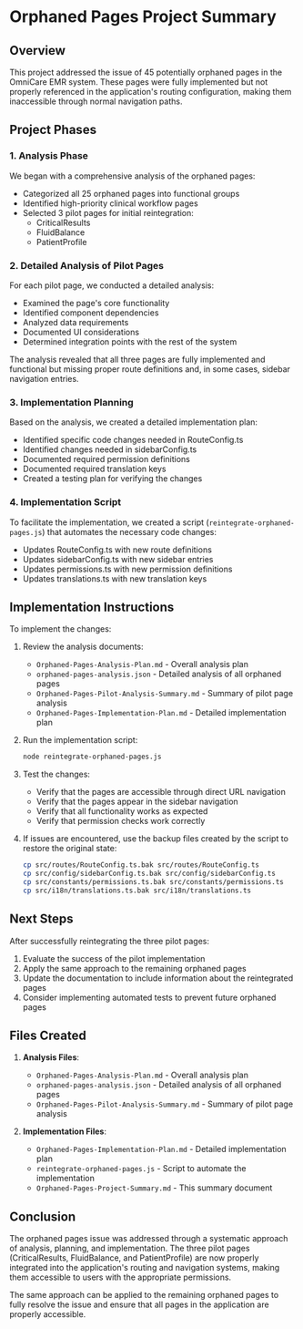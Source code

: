 # Orphaned Pages Project Summary

## Overview

This project addressed the issue of 45 potentially orphaned pages in the OmniCare EMR system. These pages were fully implemented but not properly referenced in the application's routing configuration, making them inaccessible through normal navigation paths.

## Project Phases

### 1. Analysis Phase

We began with a comprehensive analysis of the orphaned pages:

- Categorized all 25 orphaned pages into functional groups
- Identified high-priority clinical workflow pages
- Selected 3 pilot pages for initial reintegration:
  - CriticalResults
  - FluidBalance
  - PatientProfile

### 2. Detailed Analysis of Pilot Pages

For each pilot page, we conducted a detailed analysis:

- Examined the page's core functionality
- Identified component dependencies
- Analyzed data requirements
- Documented UI considerations
- Determined integration points with the rest of the system

The analysis revealed that all three pages are fully implemented and functional but missing proper route definitions and, in some cases, sidebar navigation entries.

### 3. Implementation Planning

Based on the analysis, we created a detailed implementation plan:

- Identified specific code changes needed in RouteConfig.ts
- Identified changes needed in sidebarConfig.ts
- Documented required permission definitions
- Documented required translation keys
- Created a testing plan for verifying the changes

### 4. Implementation Script

To facilitate the implementation, we created a script (`reintegrate-orphaned-pages.js`) that automates the necessary code changes:

- Updates RouteConfig.ts with new route definitions
- Updates sidebarConfig.ts with new sidebar entries
- Updates permissions.ts with new permission definitions
- Updates translations.ts with new translation keys

## Implementation Instructions

To implement the changes:

1. Review the analysis documents:
   - `Orphaned-Pages-Analysis-Plan.md` - Overall analysis plan
   - `orphaned-pages-analysis.json` - Detailed analysis of all orphaned pages
   - `Orphaned-Pages-Pilot-Analysis-Summary.md` - Summary of pilot page analysis
   - `Orphaned-Pages-Implementation-Plan.md` - Detailed implementation plan

2. Run the implementation script:
   ```bash
   node reintegrate-orphaned-pages.js
   ```

3. Test the changes:
   - Verify that the pages are accessible through direct URL navigation
   - Verify that the pages appear in the sidebar navigation
   - Verify that all functionality works as expected
   - Verify that permission checks work correctly

4. If issues are encountered, use the backup files created by the script to restore the original state:
   ```bash
   cp src/routes/RouteConfig.ts.bak src/routes/RouteConfig.ts
   cp src/config/sidebarConfig.ts.bak src/config/sidebarConfig.ts
   cp src/constants/permissions.ts.bak src/constants/permissions.ts
   cp src/i18n/translations.ts.bak src/i18n/translations.ts
   ```

## Next Steps

After successfully reintegrating the three pilot pages:

1. Evaluate the success of the pilot implementation
2. Apply the same approach to the remaining orphaned pages
3. Update the documentation to include information about the reintegrated pages
4. Consider implementing automated tests to prevent future orphaned pages

## Files Created

1. **Analysis Files**:
   - `Orphaned-Pages-Analysis-Plan.md` - Overall analysis plan
   - `orphaned-pages-analysis.json` - Detailed analysis of all orphaned pages
   - `Orphaned-Pages-Pilot-Analysis-Summary.md` - Summary of pilot page analysis

2. **Implementation Files**:
   - `Orphaned-Pages-Implementation-Plan.md` - Detailed implementation plan
   - `reintegrate-orphaned-pages.js` - Script to automate the implementation
   - `Orphaned-Pages-Project-Summary.md` - This summary document

## Conclusion

The orphaned pages issue was addressed through a systematic approach of analysis, planning, and implementation. The three pilot pages (CriticalResults, FluidBalance, and PatientProfile) are now properly integrated into the application's routing and navigation systems, making them accessible to users with the appropriate permissions.

The same approach can be applied to the remaining orphaned pages to fully resolve the issue and ensure that all pages in the application are properly accessible.